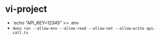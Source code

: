 # vi-project
- `echo "API_KEY=12345" >> .env
- `deno run --allow-env --allow-read --allow-net --allow-write api-call.ts`
